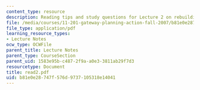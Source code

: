 ```yaml
---
content_type: resource
description: Reading tips and study questions for Lecture 2 on rebuilding Los Angeles.
file: /media/courses/11-201-gateway-planning-action-fall-2007/b81e0e28747f576d9737105318e14041_read2.pdf
file_type: application/pdf
learning_resource_types:
- Lecture Notes
ocw_type: OCWFile
parent_title: Lecture Notes
parent_type: CourseSection
parent_uid: 1583e95b-c487-2f9a-a0e3-3811ab29f7d3
resourcetype: Document
title: read2.pdf
uid: b81e0e28-747f-576d-9737-105318e14041
---
```

